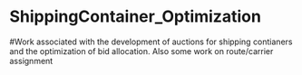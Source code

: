 # ShippingContainer_Optimization

#Work associated with the development of auctions for shipping contianers and the optimization of bid allocation. Also some work on route/carrier assignment
